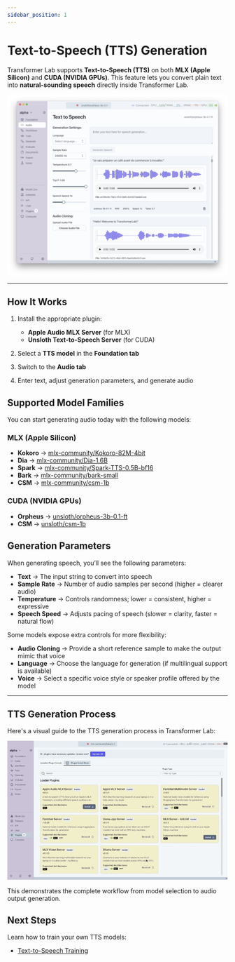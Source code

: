 ```yaml
---
sidebar_position: 1
---
```

# Text-to-Speech (TTS) Generation

Transformer Lab supports **Text-to-Speech (TTS)** on both **MLX (Apple Silicon)** and **CUDA (NVIDIA GPUs)**. This feature lets you convert plain text into **natural-sounding speech** directly inside Transformer Lab.

![TTS Screenshot](./img/tts-generation.png)

---

## How It Works

1. Install the appropriate plugin:
   - **Apple Audio MLX Server** (for MLX)
   - **Unsloth Text-to-Speech Server** (for CUDA)

2. Select a **TTS model** in the **Foundation tab**  
3. Switch to the **Audio tab**  
4. Enter text, adjust generation parameters, and generate audio

## Supported Model Families

You can start generating audio today with the following models:
### MLX (Apple Silicon)

- **Kokoro** → [mlx-community/Kokoro-82M-4bit](https://huggingface.co/mlx-community/Kokoro-82M-4bit)  
- **Dia** → [mlx-community/Dia-1.6B](https://huggingface.co/mlx-community/Dia-1.6B)  
- **Spark** → [mlx-community/Spark-TTS-0.5B-bf16](https://huggingface.co/mlx-community/Spark-TTS-0.5B-bf16)  
- **Bark** → [mlx-community/bark-small](https://huggingface.co/mlx-community/bark-small)  
- **CSM** → [mlx-community/csm-1b](https://huggingface.co/mlx-community/csm-1b)  

### CUDA (NVIDIA GPUs)

- **Orpheus** → [unsloth/orpheus-3b-0.1-ft](https://huggingface.co/unsloth/orpheus-3b-0.1-ft)  
- **CSM** → [unsloth/csm-1b](https://huggingface.co/unsloth/csm-1b)

## Generation Parameters

When generating speech, you’ll see the following parameters:

- **Text** → The input string to convert into speech  
- **Sample Rate** → Number of audio samples per second (higher = clearer audio)  
- **Temperature** → Controls randomness; lower = consistent, higher = expressive  
- **Speech Speed** → Adjusts pacing of speech (slower = clarity, faster = natural flow)  

Some models expose extra controls for more flexibility:

- **Audio Cloning** → Provide a short reference sample to make the output mimic that voice  
- **Language** → Choose the language for generation (if multilingual support is available)  
- **Voice** → Select a specific voice style or speaker profile offered by the model 

---

## TTS Generation Process

Here's a visual guide to the TTS generation process in Transformer Lab:

![MLX TTS Generation](./gif/mlx-tts-generation.gif)

This demonstrates the complete workflow from model selection to audio output generation.

## Next Steps

Learn how to train your own TTS models:

- [Text-to-Speech Training](./text-to-speech-training.md)


